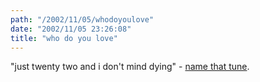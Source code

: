 ```yaml
---
path: "/2002/11/05/whodoyoulove" 
date: "2002/11/05 23:26:08" 
title: "who do you love" 
---
```

"just twenty two and i don't mind dying" - <a href="http://www.ugcs.caltech.edu/~julius/music/Thorogood/WhoDoYouLove.html">name that tune</a>.